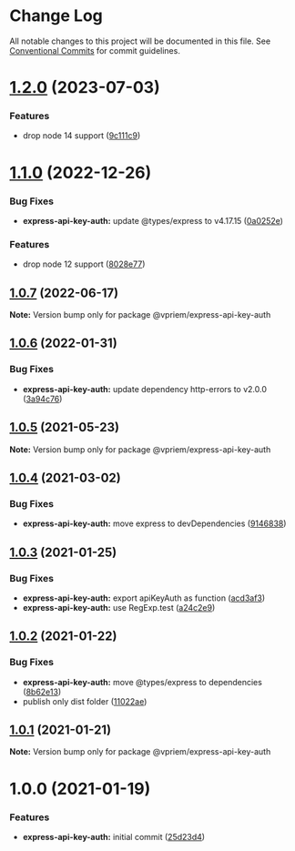 # Change Log

All notable changes to this project will be documented in this file.
See [Conventional Commits](https://conventionalcommits.org) for commit guidelines.

# [1.2.0](https://github.com/vpriem/ts-monorepo/compare/@vpriem/express-api-key-auth@1.1.0...@vpriem/express-api-key-auth@1.2.0) (2023-07-03)

### Features

-   drop node 14 support ([9c111c9](https://github.com/vpriem/ts-monorepo/commit/9c111c95f2dfb0cb64b32fa07cc4cc905f6ceb4b))

# [1.1.0](https://github.com/vpriem/ts-monorepo/compare/@vpriem/express-api-key-auth@1.0.7...@vpriem/express-api-key-auth@1.1.0) (2022-12-26)

### Bug Fixes

-   **express-api-key-auth:** update @types/express to v4.17.15 ([0a0252e](https://github.com/vpriem/ts-monorepo/commit/0a0252edf76ac661d79495f38dd1cb45dceaaef7))

### Features

-   drop node 12 support ([8028e77](https://github.com/vpriem/ts-monorepo/commit/8028e7777d9e55f835592267f317a80c55a306a1))

## [1.0.7](https://github.com/vpriem/ts-monorepo/compare/@vpriem/express-api-key-auth@1.0.6...@vpriem/express-api-key-auth@1.0.7) (2022-06-17)

**Note:** Version bump only for package @vpriem/express-api-key-auth

## [1.0.6](https://github.com/vpriem/ts-monorepo/compare/@vpriem/express-api-key-auth@1.0.5...@vpriem/express-api-key-auth@1.0.6) (2022-01-31)

### Bug Fixes

-   **express-api-key-auth:** update dependency http-errors to v2.0.0 ([3a94c76](https://github.com/vpriem/ts-monorepo/commit/3a94c76f7b07a97bb869d3d5b21de285f32ec275))

## [1.0.5](https://github.com/vpriem/ts-monorepo/compare/@vpriem/express-api-key-auth@1.0.4...@vpriem/express-api-key-auth@1.0.5) (2021-05-23)

**Note:** Version bump only for package @vpriem/express-api-key-auth

## [1.0.4](https://github.com/vpriem/ts-monorepo/compare/@vpriem/express-api-key-auth@1.0.3...@vpriem/express-api-key-auth@1.0.4) (2021-03-02)

### Bug Fixes

-   **express-api-key-auth:** move express to devDependencies ([9146838](https://github.com/vpriem/ts-monorepo/commit/9146838757fd5f29002e329ebbf7e8462ddd4f37))

## [1.0.3](https://github.com/vpriem/ts-monorepo/compare/@vpriem/express-api-key-auth@1.0.2...@vpriem/express-api-key-auth@1.0.3) (2021-01-25)

### Bug Fixes

-   **express-api-key-auth:** export apiKeyAuth as function ([acd3af3](https://github.com/vpriem/ts-monorepo/commit/acd3af33729901dbb516d22bcaa9607b80d8cf25))
-   **express-api-key-auth:** use RegExp.test ([a24c2e9](https://github.com/vpriem/ts-monorepo/commit/a24c2e90a05e40c280164da7c1b0558ad927f9f8))

## [1.0.2](https://github.com/vpriem/ts-monorepo/compare/@vpriem/express-api-key-auth@1.0.1...@vpriem/express-api-key-auth@1.0.2) (2021-01-22)

### Bug Fixes

-   **express-api-key-auth:** move @types/express to dependencies ([8b62e13](https://github.com/vpriem/ts-monorepo/commit/8b62e13b7224000d485a01be35f14fa798f6f659))
-   publish only dist folder ([11022ae](https://github.com/vpriem/ts-monorepo/commit/11022aeeff4b0f147a59b564a7f6fdd3ee63aca2))

## [1.0.1](https://github.com/vpriem/ts-monorepo/compare/@vpriem/express-api-key-auth@1.0.0...@vpriem/express-api-key-auth@1.0.1) (2021-01-21)

**Note:** Version bump only for package @vpriem/express-api-key-auth

# 1.0.0 (2021-01-19)

### Features

-   **express-api-key-auth:** initial commit ([25d23d4](https://github.com/vpriem/ts-monorepo/commit/25d23d4537bc2493e80d07960f92cf5bb4f0134c))
